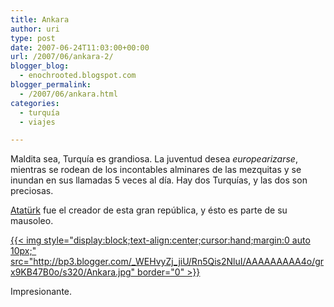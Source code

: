 ```yaml
---
title: Ankara
author: uri
type: post
date: 2007-06-24T11:03:00+00:00
url: /2007/06/ankara-2/
blogger_blog:
  - enochrooted.blogspot.com
blogger_permalink:
  - /2007/06/ankara.html
categories:
  - turquía
  - viajes

---
```

Maldita sea, Turquía es grandiosa. La juventud desea <span style="font-style:italic;">europearizarse</span>, mientras se rodean de los incontables alminares de las mezquitas y se inundan en sus llamadas 5 veces al día. Hay dos Turquías, y las dos son preciosas.

[Atatürk][1] fue el creador de esta gran república, y ésto es parte de su mausoleo.

[{{< img style="display:block;text-align:center;cursor:hand;margin:0 auto 10px;" src="http://bp3.blogger.com/_WEHvyZj_jiU/Rn5Qis2NluI/AAAAAAAAA4o/grx9KB47B0o/s320/Ankara.jpg" border="0" >}}][2]

Impresionante.

 [1]: http://es.wikipedia.org/wiki/Atat%C3%BCrk
 [2]: http://bp3.blogger.com/_WEHvyZj_jiU/Rn5Qis2NluI/AAAAAAAAA4o/grx9KB47B0o/s1600-h/Ankara.jpg
